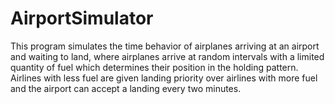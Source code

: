 # AirportSimulator
This program simulates the time behavior of airplanes arriving at an airport and waiting to land, where airplanes arrive at random intervals with a limited quantity of fuel which determines their position in the holding pattern. Airlines with less fuel are given landing priority over airlines with more fuel and the airport can accept a landing every two minutes.
